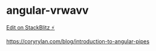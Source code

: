 # angular-vrwavv

[Edit on StackBlitz ⚡️](https://stackblitz.com/edit/angular-vrwavv)

https://coryrylan.com/blog/introduction-to-angular-pipes
